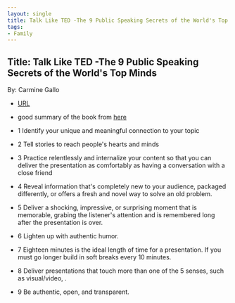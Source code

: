 ```yaml
---
layout: single
title: Talk Like TED -The 9 Public Speaking Secrets of the World's Top Minds
tags:
- Family
---
```


## Title: Talk Like TED -The 9 Public Speaking Secrets of the World's Top Minds
By: Carmine Gallo



- [URL](https://www.amazon.com/Talk-Like-TED-Public-Speaking-Secrets/dp/1250061539/ref=asc_df_1250061539/?tag=hyprod-20&linkCode=df0&hvadid=266023323049&hvpos=&hvnetw=g&hvrand=17793671511770139353&hvpone=&hvptwo=&hvqmt=&hvdev=c&hvdvcmdl=&hvlocint=&hvlocphy=1027070&hvtargid=pla-489309437727&psc=1)


- good summary of the book from [here](https://www.goodreads.com/book/show/17910144-talk-like-ted)


- 1 Identify your unique and meaningful connection to your topic
- 2 Tell stories to reach people's hearts and minds
- 3 Practice relentlessly and internalize your content so that you can deliver the presentation as comfortably as having a conversation with a close friend
- 4 Reveal information that's completely new to your audience, packaged differently, or offers a fresh and novel way to solve an old problem.
- 5 Deliver a shocking, impressive, or surprising moment that is  memorable,  grabing the listener's attention and is remembered long after the presentation is over.
- 6 Lighten up with authentic humor.
- 7 Eighteen minutes is the ideal length of time for a presentation. If you must go longer build in soft breaks every 10 minutes.
- 8 Deliver presentations that touch more than one of the 5 senses,  such as visual/video, .
- 9 Be authentic, open, and transparent. 
